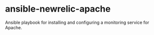 # ansible-newrelic-apache
Ansible playbook for installing and configuring a monitoring service for Apache.
